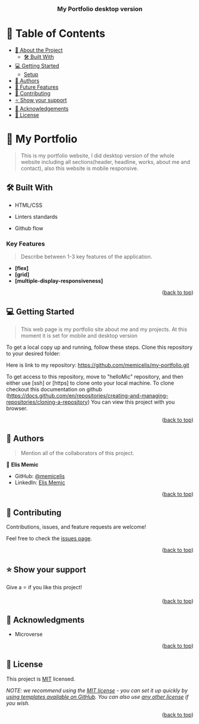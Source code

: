 <a name="readme-top"></a>

<div align="center">
 
  <h3><b>My Portfolio desktop version</b></h3>

</div>
<!-- TABLE OF CONTENTS -->

# 📗 Table of Contents

- [📖 About the Project](#about-project)
  - [🛠 Built With](#built-with)
- [💻 Getting Started](#getting-started)
  - [Setup](#setup)
- [👥 Authors](#authors)
- [🔭 Future Features](#future-features)
- [🤝 Contributing](#contributing)
- [⭐️ Show your support](#support)
- [🙏 Acknowledgements](#acknowledgements)
- [📝 License](#license)

# 📖 My Portfolio <a name="about-project"></a>

> This is my portfolio website, I did desktop version of the whole website including all sections(header, headline, works, about me and contact), also this website is mobile responsive.

## 🛠 Built With <a name="built-with"></a>

- HTML/CSS

- Linters standards

- Github flow

### Key Features <a name="key-features"></a>

> Describe between 1-3 key features of the application.

- **[flex]**
- **[grid]**
- **[multiple-display-responsiveness]**

<p align="right">(<a href="#readme-top">back to top</a>)</p>

## 💻 Getting Started <a name="getting-started"></a>

> This web page is my portfolio site about me and my projects. At this moment it is set for mobile and desktop version

To get a local copy up and running, follow these steps.
Clone this repository to your desired folder:

Here is link to my repository: https://github.com/memicelis/my-portfolio.git

To get access to this repository, move to "helloMic" repository, and then either use [ssh] or [https] to clone onto your local machine. To clone checkout this documentation on github (https://docs.github.com/en/repositories/creating-and-managing-repositories/cloning-a-repository) You can view this project with you browser.

<p align="right">(<a href="#readme-top">back to top</a>)</p>

<!-- AUTHORS -->

## 👥 Authors <a name="authors"></a>

> Mention all of the collaborators of this project.

👤 **Elis Memic**

- GitHub: [@memicelis](https://github.com/memicelis)
- LinkedIn: [Elis Memic](https://www.linkedin.com/in/elis-memic-0a7393bb)

<p align="right">(<a href="#readme-top">back to top</a>)</p>

<!-- CONTRIBUTING -->

## 🤝 Contributing <a name="contributing"></a>

Contributions, issues, and feature requests are welcome!

Feel free to check the [issues page](../../issues/).

<p align="right">(<a href="#readme-top">back to top</a>)</p>

<!-- SUPPORT -->

## ⭐️ Show your support <a name="support"></a>

Give a ⭐️ if you like this project!

<p align="right">(<a href="#readme-top">back to top</a>)</p>

<!-- ACKNOWLEDGEMENTS -->

## 🙏 Acknowledgments <a name="acknowledgements"></a>

- Microverse

<p align="right">(<a href="#readme-top">back to top</a>)</p>

<!-- LICENSE -->

## 📝 License <a name="license"></a>

This project is [MIT](./LICENSE) licensed.

_NOTE: we recommend using the [MIT license](https://choosealicense.com/licenses/mit/) - you can set it up quickly by [using templates available on GitHub](https://docs.github.com/en/communities/setting-up-your-project-for-healthy-contributions/adding-a-license-to-a-repository). You can also use [any other license](https://choosealicense.com/licenses/) if you wish._

<p align="right">(<a href="#readme-top">back to top</a>)</p>
